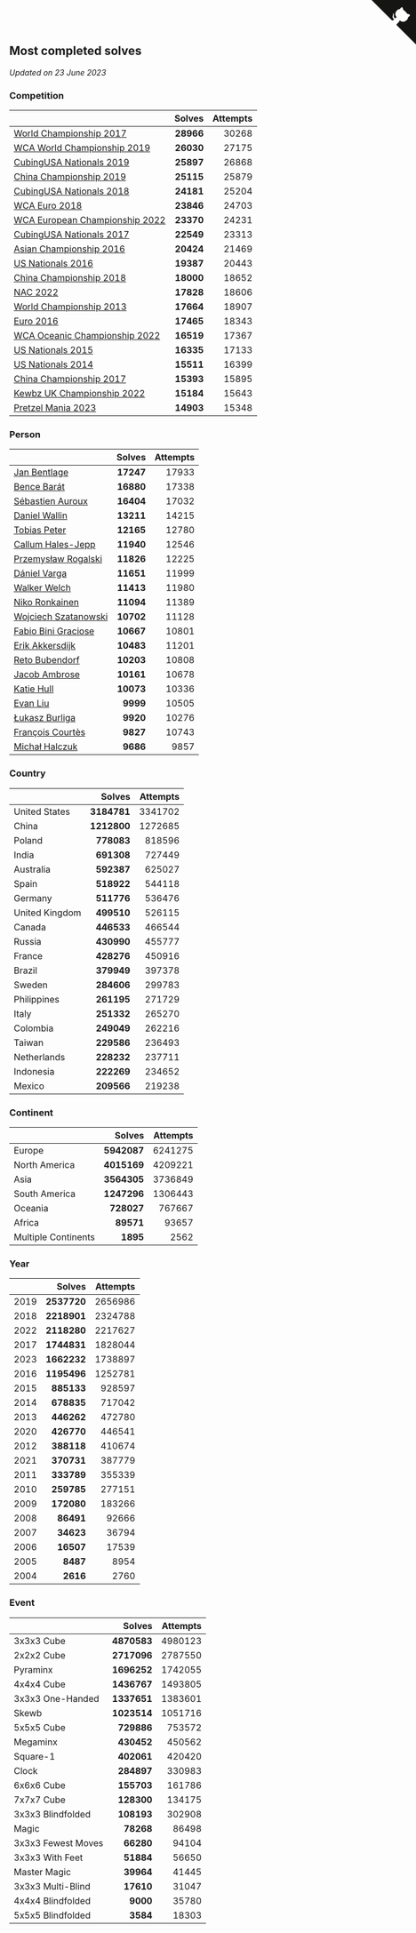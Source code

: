 ## Most completed solves

*Updated on 23 June 2023*


### Competition

|  | Solves | Attempts |
| :--- | ---: | ---: |
| [World Championship 2017](https://www.worldcubeassociation.org/competitions/WC2017) | **28966** | 30268 |
| [WCA World Championship 2019](https://www.worldcubeassociation.org/competitions/WC2019) | **26030** | 27175 |
| [CubingUSA Nationals 2019](https://www.worldcubeassociation.org/competitions/CubingUSANationals2019) | **25897** | 26868 |
| [China Championship 2019](https://www.worldcubeassociation.org/competitions/ChinaChampionship2019) | **25115** | 25879 |
| [CubingUSA Nationals 2018](https://www.worldcubeassociation.org/competitions/CubingUSANationals2018) | **24181** | 25204 |
| [WCA Euro 2018](https://www.worldcubeassociation.org/competitions/Euro2018) | **23846** | 24703 |
| [WCA European Championship 2022](https://www.worldcubeassociation.org/competitions/Euro2022) | **23370** | 24231 |
| [CubingUSA Nationals 2017](https://www.worldcubeassociation.org/competitions/CubingUSANationals2017) | **22549** | 23313 |
| [Asian Championship 2016](https://www.worldcubeassociation.org/competitions/AsianChampionship2016) | **20424** | 21469 |
| [US Nationals 2016](https://www.worldcubeassociation.org/competitions/USNationals2016) | **19387** | 20443 |
| [China Championship 2018](https://www.worldcubeassociation.org/competitions/ChinaChampionship2018) | **18000** | 18652 |
| [NAC 2022](https://www.worldcubeassociation.org/competitions/NAC2022) | **17828** | 18606 |
| [World Championship 2013](https://www.worldcubeassociation.org/competitions/WC2013) | **17664** | 18907 |
| [Euro 2016](https://www.worldcubeassociation.org/competitions/Euro2016) | **17465** | 18343 |
| [WCA Oceanic Championship 2022](https://www.worldcubeassociation.org/competitions/OC2022) | **16519** | 17367 |
| [US Nationals 2015](https://www.worldcubeassociation.org/competitions/USNationals2015) | **16335** | 17133 |
| [US Nationals 2014](https://www.worldcubeassociation.org/competitions/USNationals2014) | **15511** | 16399 |
| [China Championship 2017](https://www.worldcubeassociation.org/competitions/ChinaChampionship2017) | **15393** | 15895 |
| [Kewbz UK Championship 2022](https://www.worldcubeassociation.org/competitions/KewbzUKChampionship2022) | **15184** | 15643 |
| [Pretzel Mania 2023](https://www.worldcubeassociation.org/competitions/PretzelMania2023) | **14903** | 15348 |

### Person

|  | Solves | Attempts |
| :--- | ---: | ---: |
| [Jan Bentlage](https://www.worldcubeassociation.org/persons/2010BENT01) | **17247** | 17933 |
| [Bence Barát](https://www.worldcubeassociation.org/persons/2008BARA01) | **16880** | 17338 |
| [Sébastien Auroux](https://www.worldcubeassociation.org/persons/2008AURO01) | **16404** | 17032 |
| [Daniel Wallin](https://www.worldcubeassociation.org/persons/2013WALL03) | **13211** | 14215 |
| [Tobias Peter](https://www.worldcubeassociation.org/persons/2014PETE03) | **12165** | 12780 |
| [Callum Hales-Jepp](https://www.worldcubeassociation.org/persons/2012HALE01) | **11940** | 12546 |
| [Przemysław Rogalski](https://www.worldcubeassociation.org/persons/2013ROGA02) | **11826** | 12225 |
| [Dániel Varga](https://www.worldcubeassociation.org/persons/2008VARG01) | **11651** | 11999 |
| [Walker Welch](https://www.worldcubeassociation.org/persons/2011WELC01) | **11413** | 11980 |
| [Niko Ronkainen](https://www.worldcubeassociation.org/persons/2010RONK01) | **11094** | 11389 |
| [Wojciech Szatanowski](https://www.worldcubeassociation.org/persons/2011SZAT01) | **10702** | 11128 |
| [Fabio Bini Graciose](https://www.worldcubeassociation.org/persons/2010GRAC02) | **10667** | 10801 |
| [Erik Akkersdijk](https://www.worldcubeassociation.org/persons/2005AKKE01) | **10483** | 11201 |
| [Reto Bubendorf](https://www.worldcubeassociation.org/persons/2012BUBE01) | **10203** | 10808 |
| [Jacob Ambrose](https://www.worldcubeassociation.org/persons/2010AMBR01) | **10161** | 10678 |
| [Katie Hull](https://www.worldcubeassociation.org/persons/2010HULL01) | **10073** | 10336 |
| [Evan Liu](https://www.worldcubeassociation.org/persons/2009LIUE01) | **9999** | 10505 |
| [Łukasz Burliga](https://www.worldcubeassociation.org/persons/2013BURL01) | **9920** | 10276 |
| [François Courtès](https://www.worldcubeassociation.org/persons/2008COUR01) | **9827** | 10743 |
| [Michał Halczuk](https://www.worldcubeassociation.org/persons/2006HALC01) | **9686** | 9857 |

### Country

|  | Solves | Attempts |
| :--- | ---: | ---: |
| United States | **3184781** | 3341702 |
| China | **1212800** | 1272685 |
| Poland | **778083** | 818596 |
| India | **691308** | 727449 |
| Australia | **592387** | 625027 |
| Spain | **518922** | 544118 |
| Germany | **511776** | 536476 |
| United Kingdom | **499510** | 526115 |
| Canada | **446533** | 466544 |
| Russia | **430990** | 455777 |
| France | **428276** | 450916 |
| Brazil | **379949** | 397378 |
| Sweden | **284606** | 299783 |
| Philippines | **261195** | 271729 |
| Italy | **251332** | 265270 |
| Colombia | **249049** | 262216 |
| Taiwan | **229586** | 236493 |
| Netherlands | **228232** | 237711 |
| Indonesia | **222269** | 234652 |
| Mexico | **209566** | 219238 |

### Continent

|  | Solves | Attempts |
| :--- | ---: | ---: |
| Europe | **5942087** | 6241275 |
| North America | **4015169** | 4209221 |
| Asia | **3564305** | 3736849 |
| South America | **1247296** | 1306443 |
| Oceania | **728027** | 767667 |
| Africa | **89571** | 93657 |
| Multiple Continents | **1895** | 2562 |

### Year

|  | Solves | Attempts |
| :--- | ---: | ---: |
| 2019 | **2537720** | 2656986 |
| 2018 | **2218901** | 2324788 |
| 2022 | **2118280** | 2217627 |
| 2017 | **1744831** | 1828044 |
| 2023 | **1662232** | 1738897 |
| 2016 | **1195496** | 1252781 |
| 2015 | **885133** | 928597 |
| 2014 | **678835** | 717042 |
| 2013 | **446262** | 472780 |
| 2020 | **426770** | 446541 |
| 2012 | **388118** | 410674 |
| 2021 | **370731** | 387779 |
| 2011 | **333789** | 355339 |
| 2010 | **259785** | 277151 |
| 2009 | **172080** | 183266 |
| 2008 | **86491** | 92666 |
| 2007 | **34623** | 36794 |
| 2006 | **16507** | 17539 |
| 2005 | **8487** | 8954 |
| 2004 | **2616** | 2760 |

### Event

|  | Solves | Attempts |
| :--- | ---: | ---: |
| 3x3x3 Cube | **4870583** | 4980123 |
| 2x2x2 Cube | **2717096** | 2787550 |
| Pyraminx | **1696252** | 1742055 |
| 4x4x4 Cube | **1436767** | 1493805 |
| 3x3x3 One-Handed | **1337651** | 1383601 |
| Skewb | **1023514** | 1051716 |
| 5x5x5 Cube | **729886** | 753572 |
| Megaminx | **430452** | 450562 |
| Square-1 | **402061** | 420420 |
| Clock | **284897** | 330983 |
| 6x6x6 Cube | **155703** | 161786 |
| 7x7x7 Cube | **128300** | 134175 |
| 3x3x3 Blindfolded | **108193** | 302908 |
| Magic | **78268** | 86498 |
| 3x3x3 Fewest Moves | **66280** | 94104 |
| 3x3x3 With Feet | **51884** | 56650 |
| Master Magic | **39964** | 41445 |
| 3x3x3 Multi-Blind | **17610** | 31047 |
| 4x4x4 Blindfolded | **9000** | 35780 |
| 5x5x5 Blindfolded | **3584** | 18303 |


<a href="https://github.com/jonatanklosko/wca_statistics" class="github-corner" aria-label="View source on Github"><svg width="80" height="80" viewBox="0 0 250 250" style="fill:#151513; color:#fff; position: absolute; top: 0; border: 0; right: 0;" aria-hidden="true"><path d="M0,0 L115,115 L130,115 L142,142 L250,250 L250,0 Z"></path><path d="M128.3,109.0 C113.8,99.7 119.0,89.6 119.0,89.6 C122.0,82.7 120.5,78.6 120.5,78.6 C119.2,72.0 123.4,76.3 123.4,76.3 C127.3,80.9 125.5,87.3 125.5,87.3 C122.9,97.6 130.6,101.9 134.4,103.2" fill="currentColor" style="transform-origin: 130px 106px;" class="octo-arm"></path><path d="M115.0,115.0 C114.9,115.1 118.7,116.5 119.8,115.4 L133.7,101.6 C136.9,99.2 139.9,98.4 142.2,98.6 C133.8,88.0 127.5,74.4 143.8,58.0 C148.5,53.4 154.0,51.2 159.7,51.0 C160.3,49.4 163.2,43.6 171.4,40.1 C171.4,40.1 176.1,42.5 178.8,56.2 C183.1,58.6 187.2,61.8 190.9,65.4 C194.5,69.0 197.7,73.2 200.1,77.6 C213.8,80.2 216.3,84.9 216.3,84.9 C212.7,93.1 206.9,96.0 205.4,96.6 C205.1,102.4 203.0,107.8 198.3,112.5 C181.9,128.9 168.3,122.5 157.7,114.1 C157.9,116.9 156.7,120.9 152.7,124.9 L141.0,136.5 C139.8,137.7 141.6,141.9 141.8,141.8 Z" fill="currentColor" class="octo-body"></path></svg></a><style>.github-corner:hover .octo-arm{animation:octocat-wave 560ms ease-in-out}@keyframes octocat-wave{0%,100%{transform:rotate(0)}20%,60%{transform:rotate(-25deg)}40%,80%{transform:rotate(10deg)}}@media (max-width:500px){.github-corner:hover .octo-arm{animation:none}.github-corner .octo-arm{animation:octocat-wave 560ms ease-in-out}}</style>
